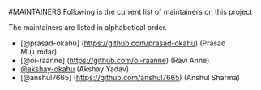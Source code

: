 #MAINTAINERS
Following is the current list of maintainers on this project

The maintainers are listed in alphabetical order.

- [@prasad-okahu] (https://github.com/prasad-okahu) (Prasad Mujumdar)
- [@oi-raanne] (https://github.com/oi-raanne) (Ravi Anne)
- [@akshay-okahu](https://github.com/akshay-okahu) (Akshay Yadav)
- [@anshul7665] (https://github.com/anshul7665) (Anshul Sharma)
